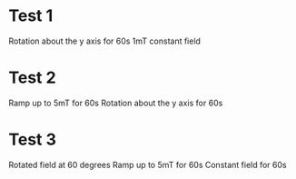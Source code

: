 
# Test 1
Rotation about the y axis for 60s
1mT constant field

# Test 2
Ramp up to 5mT for 60s
Rotation about the y axis for 60s

# Test 3
Rotated field at 60 degrees
Ramp up to 5mT for 60s
Constant field for 60s 
